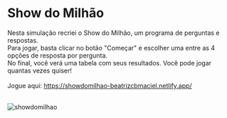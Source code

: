 # Show do Milhão

Nesta simulação recriei o Show do Milhão, um programa de perguntas e respostas.<br>
Para jogar, basta clicar no botão "Começar" e escolher uma entre as 4 opções de resposta por pergunta.<br>
No final, você verá uma tabela com seus resultados. Você pode jogar quantas vezes quiser!<br><br>
Jogue aqui: https://showdomilhao-beatrizcbmaciel.netlify.app/<br><br>

![showdomilhao](https://user-images.githubusercontent.com/66186549/86540665-603ece00-bedd-11ea-9606-9909f84696d5.gif)
